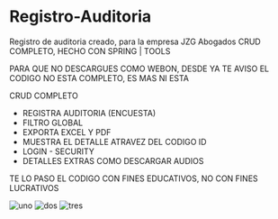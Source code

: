 # Registro-Auditoria
Registro de auditoria creado, para la empresa JZG Abogados
CRUD COMPLETO, HECHO CON SPRING | TOOLS

PARA QUE NO DESCARGUES COMO WEBON, DESDE YA TE AVISO
EL CODIGO NO ESTA COMPLETO, ES MAS NI ESTA

CRUD COMPLETO
- REGISTRA AUDITORIA (ENCUESTA)
- FILTRO GLOBAL
- EXPORTA EXCEL Y PDF
- MUESTRA EL DETALLE ATRAVEZ DEL CODIGO ID
- LOGIN - SECURITY
- DETALLES EXTRAS COMO DESCARGAR AUDIOS

TE LO PASO EL CODIGO CON FINES EDUCATIVOS, NO CON FINES LUCRATIVOS

![uno](https://github.com/GrpDsG20/Registro-Auditoria/assets/59782720/44de8bd4-6e3f-47b9-8b21-aa3b4a2bbec5)
![dos](https://github.com/GrpDsG20/Registro-Auditoria/assets/59782720/f282bfe5-52ea-400a-97a9-b08462420946)
![tres](https://github.com/GrpDsG20/Registro-Auditoria/assets/59782720/6a6ace37-267c-4218-bebd-bd292820734a)
